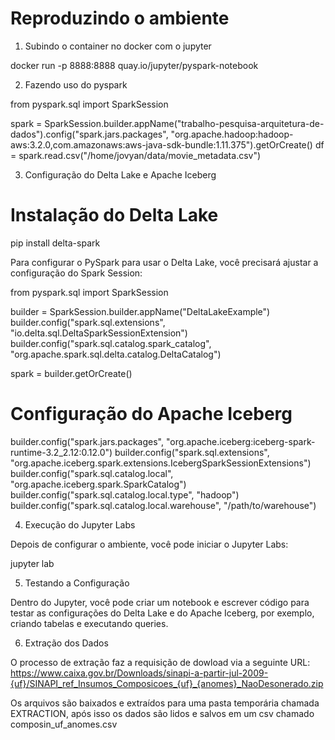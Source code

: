 # Reproduzindo o ambiente 

1. Subindo o container no docker com o jupyter 

docker run -p 8888:8888 quay.io/jupyter/pyspark-notebook

2. Fazendo uso do pyspark

from pyspark.sql import SparkSession

spark = SparkSession.builder.appName("trabalho-pesquisa-arquitetura-de-dados").config("spark.jars.packages", "org.apache.hadoop:hadoop-aws:3.2.0,com.amazonaws:aws-java-sdk-bundle:1.11.375").getOrCreate()
df = spark.read.csv("/home/jovyan/data/movie_metadata.csv")

3. Configuração do Delta Lake e Apache Iceberg

# Instalação do Delta Lake

pip install delta-spark

Para configurar o PySpark para usar o Delta Lake, você precisará ajustar a configuração do Spark Session:

from pyspark.sql import SparkSession

builder = SparkSession.builder.appName("DeltaLakeExample")
builder.config("spark.sql.extensions", "io.delta.sql.DeltaSparkSessionExtension")
builder.config("spark.sql.catalog.spark_catalog", "org.apache.spark.sql.delta.catalog.DeltaCatalog")

spark = builder.getOrCreate()

# Configuração do Apache Iceberg

builder.config("spark.jars.packages", "org.apache.iceberg:iceberg-spark-runtime-3.2_2.12:0.12.0")
builder.config("spark.sql.extensions", "org.apache.iceberg.spark.extensions.IcebergSparkSessionExtensions")
builder.config("spark.sql.catalog.local", "org.apache.iceberg.spark.SparkCatalog")
builder.config("spark.sql.catalog.local.type", "hadoop")
builder.config("spark.sql.catalog.local.warehouse", "/path/to/warehouse")

4. Execução do Jupyter Labs

Depois de configurar o ambiente, você pode iniciar o Jupyter Labs:

jupyter lab

5. Testando a Configuração

Dentro do Jupyter, você pode criar um notebook e escrever código para testar as configurações do Delta Lake e do Apache Iceberg, por exemplo, criando tabelas e executando queries.

6. Extração dos Dados

O processo de extração faz a requisição de dowload via a seguinte URL:
https://www.caixa.gov.br/Downloads/sinapi-a-partir-jul-2009-{uf}/SINAPI_ref_Insumos_Composicoes_{uf}_{anomes}_NaoDesonerado.zip

Os arquivos são baixados e extraídos para uma pasta temporária chamada EXTRACTION, após isso os dados são lidos e salvos em um csv chamado composin_uf_anomes.csv
